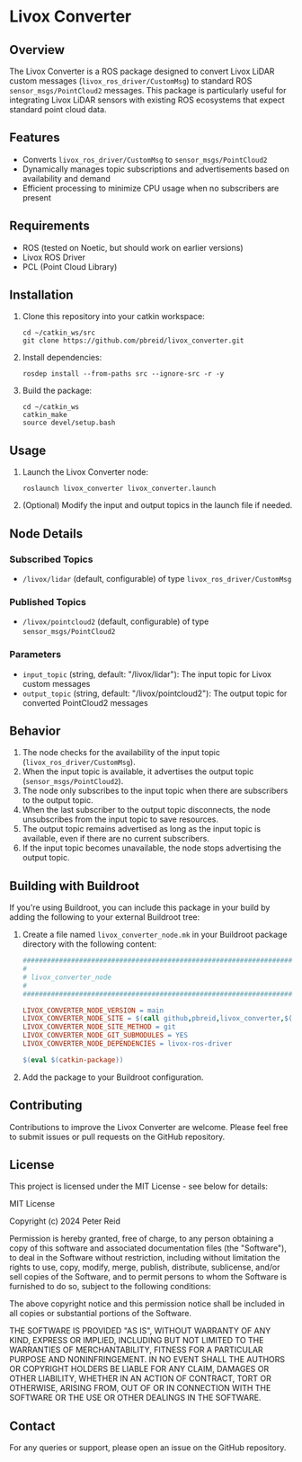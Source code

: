 # Livox Converter

## Overview

The Livox Converter is a ROS package designed to convert Livox LiDAR custom messages (`livox_ros_driver/CustomMsg`) to standard ROS `sensor_msgs/PointCloud2` messages. This package is particularly useful for integrating Livox LiDAR sensors with existing ROS ecosystems that expect standard point cloud data.

## Features

- Converts `livox_ros_driver/CustomMsg` to `sensor_msgs/PointCloud2`
- Dynamically manages topic subscriptions and advertisements based on availability and demand
- Efficient processing to minimize CPU usage when no subscribers are present

## Requirements

- ROS (tested on Noetic, but should work on earlier versions)
- Livox ROS Driver
- PCL (Point Cloud Library)

## Installation

1. Clone this repository into your catkin workspace:
   ```
   cd ~/catkin_ws/src
   git clone https://github.com/pbreid/livox_converter.git
   ```

2. Install dependencies:
   ```
   rosdep install --from-paths src --ignore-src -r -y
   ```

3. Build the package:
   ```
   cd ~/catkin_ws
   catkin_make
   source devel/setup.bash
   ```

## Usage

1. Launch the Livox Converter node:
   ```
   roslaunch livox_converter livox_converter.launch
   ```

2. (Optional) Modify the input and output topics in the launch file if needed.

## Node Details

### Subscribed Topics

- `/livox/lidar` (default, configurable) of type `livox_ros_driver/CustomMsg`

### Published Topics

- `/livox/pointcloud2` (default, configurable) of type `sensor_msgs/PointCloud2`

### Parameters

- `input_topic` (string, default: "/livox/lidar"): The input topic for Livox custom messages
- `output_topic` (string, default: "/livox/pointcloud2"): The output topic for converted PointCloud2 messages

## Behavior

1. The node checks for the availability of the input topic (`livox_ros_driver/CustomMsg`).
2. When the input topic is available, it advertises the output topic (`sensor_msgs/PointCloud2`).
3. The node only subscribes to the input topic when there are subscribers to the output topic.
4. When the last subscriber to the output topic disconnects, the node unsubscribes from the input topic to save resources.
5. The output topic remains advertised as long as the input topic is available, even if there are no current subscribers.
6. If the input topic becomes unavailable, the node stops advertising the output topic.

## Building with Buildroot

If you're using Buildroot, you can include this package in your build by adding the following to your external Buildroot tree:

1. Create a file named `livox_converter_node.mk` in your Buildroot package directory with the following content:

   ```makefile
   ################################################################################
   #
   # livox_converter_node
   #
   ################################################################################

   LIVOX_CONVERTER_NODE_VERSION = main
   LIVOX_CONVERTER_NODE_SITE = $(call github,pbreid,livox_converter,$(LIVOX_CONVERTER_NODE_VERSION))
   LIVOX_CONVERTER_NODE_SITE_METHOD = git
   LIVOX_CONVERTER_NODE_GIT_SUBMODULES = YES
   LIVOX_CONVERTER_NODE_DEPENDENCIES = livox-ros-driver

   $(eval $(catkin-package))
   ```

2. Add the package to your Buildroot configuration.

## Contributing

Contributions to improve the Livox Converter are welcome. Please feel free to submit issues or pull requests on the GitHub repository.

## License

This project is licensed under the MIT License - see below for details:

MIT License

Copyright (c) 2024 Peter Reid

Permission is hereby granted, free of charge, to any person obtaining a copy
of this software and associated documentation files (the "Software"), to deal
in the Software without restriction, including without limitation the rights
to use, copy, modify, merge, publish, distribute, sublicense, and/or sell
copies of the Software, and to permit persons to whom the Software is
furnished to do so, subject to the following conditions:

The above copyright notice and this permission notice shall be included in all
copies or substantial portions of the Software.

THE SOFTWARE IS PROVIDED "AS IS", WITHOUT WARRANTY OF ANY KIND, EXPRESS OR
IMPLIED, INCLUDING BUT NOT LIMITED TO THE WARRANTIES OF MERCHANTABILITY,
FITNESS FOR A PARTICULAR PURPOSE AND NONINFRINGEMENT. IN NO EVENT SHALL THE
AUTHORS OR COPYRIGHT HOLDERS BE LIABLE FOR ANY CLAIM, DAMAGES OR OTHER
LIABILITY, WHETHER IN AN ACTION OF CONTRACT, TORT OR OTHERWISE, ARISING FROM,
OUT OF OR IN CONNECTION WITH THE SOFTWARE OR THE USE OR OTHER DEALINGS IN THE
SOFTWARE.

## Contact

For any queries or support, please open an issue on the GitHub repository.
